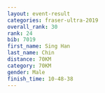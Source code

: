 ```yaml
---
layout: event-result 
categories: fraser-ultra-2019 
overall_rank: 30
rank: 24
bib: 7019
first_name: Sing Han
last_name: Chin
distance: 70KM
category: 70KM
gender: Male
finish_time: 10-48-38
---
```

